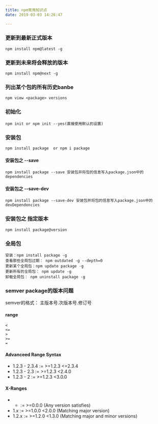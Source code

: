 ```yaml
---
title: npm常用知识点
date: 2019-03-03 14:26:47

---
```


### 更新到最新正式版本
```
npm install npm@latest -g
```

### 更新到未来将会释放的版本
```
npm install npm@next -g
```

### 列出某个包的所有历史banbe
```
npm view <package> versions
```

### 初始化
```
npm init or npm init --yes(直接使用默认的设置)
```
<!-- more -->

### 安装包
```
npm install package  or npm i package

```
#### 安装包之 --save
```
npm install package --save 安装包并将包的信息写入package.json中的dependencies
```
#### 安装包之 --save-dev
```
npm install package --save-dev 安装包并将包的信息写入package.json中的devDependencies
```

### 安装包之 指定版本
```
npm install package@version 
```

### 全局包
```
安装：npm install package -g
查看那些全局包过期： npm outdated -g --depth=0
更新某个全局包：npm update package -g
更新所有的全局包： npm update -g
卸载全局包： npm uninstall package -g
```

### semver package的版本问题
  semver的格式： 主版本号.次版本号.修订号

#### range
```
< 
<= 
> 
>=
= 
```
#### Advanceed Range Syntax
- 1.2.3 - 2.3.4 := >=1.2.3 <=2.3.4
- 1.2.3 - 2.3   := >=1.2.3 <2.4.0
- 1.2.3 - 2     := >=1.2.3 <3.0.0

#### X-Ranges 
- * := >=0.0.0 (Any version satisfies)
- 1.x := >=1.0.0 <2.0.0 (Matching major version)
- 1.2.x := >=1.2.0 <1.3.0 (Matching major and minor versions)

